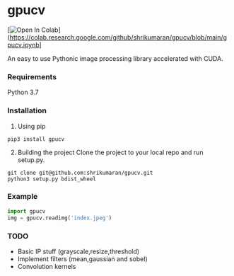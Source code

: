 # gpucv

[![Open In Colab](https://colab.research.google.com/assets/colab-badge.svg)](https://colab.research.google.com/github/shrikumaran/gpucv/blob/main/gpucv.ipynb]

An easy to use Pythonic image processing library accelerated with CUDA.

### Requirements 
Python 3.7

### Installation

1. Using pip
```
pip3 install gpucv
```

2. Building the project
Clone the project to your local repo and run setup.py.
```
git clone git@github.com:shrikumaran/gpucv.git
python3 setup.py bdist_wheel
```

### Example
```python
import gpucv
img = gpucv.readimg('index.jpeg')
```

### TODO
- Basic IP stuff (grayscale,resize,threshold)
- Implement filters (mean,gaussian and sobel)
- Convolution kernels


